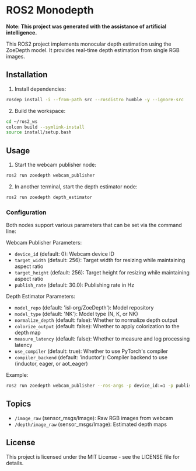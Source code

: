 # ROS2 Monodepth

**Note: This project was generated with the assistance of artificial intelligence.**

This ROS2 project implements monocular depth estimation using the ZoeDepth model. It provides real-time depth estimation from single RGB images.

## Installation

1. Install dependencies:
```bash
rosdep install -i --from-path src --rosdistro humble -y --ignore-src
```

2. Build the workspace:
```bash
cd ~/ros2_ws
colcon build --symlink-install
source install/setup.bash
```

## Usage

1. Start the webcam publisher node:
```bash
ros2 run zoedepth webcam_publisher
```

2. In another terminal, start the depth estimator node:
```bash
ros2 run zoedepth depth_estimator
```

### Configuration

Both nodes support various parameters that can be set via the command line:

Webcam Publisher Parameters:
- `device_id` (default: 0): Webcam device ID
- `target_width` (default: 256): Target width for resizing while maintaining aspect ratio
- `target_height` (default: 256): Target height for resizing while maintaining aspect ratio
- `publish_rate` (default: 30.0): Publishing rate in Hz

Depth Estimator Parameters:
- `model_repo` (default: 'isl-org/ZoeDepth'): Model repository
- `model_type` (default: 'NK'): Model type (N, K, or NK)
- `normalize_depth` (default: false): Whether to normalize depth output
- `colorize_output` (default: false): Whether to apply colorization to the depth map
- `measure_latency` (default: false): Whether to measure and log processing latency
- `use_compiler` (default: true): Whether to use PyTorch's compiler
- `compiler_backend` (default: 'inductor'): Compiler backend to use (inductor, eager, or aot_eager)

Example:
```bash
ros2 run zoedepth webcam_publisher --ros-args -p device_id:=1 -p publish_rate:=15.0
```

## Topics

- `/image_raw` (sensor_msgs/Image): Raw RGB images from webcam
- `/depth/image_raw` (sensor_msgs/Image): Estimated depth maps

## License

This project is licensed under the MIT License - see the LICENSE file for details.
